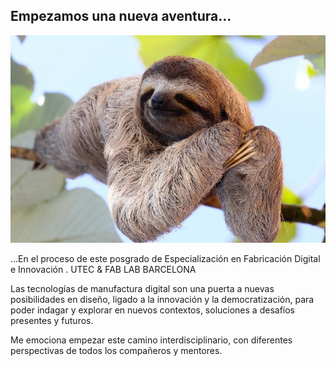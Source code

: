 ## Empezamos una nueva aventura...

![](../images/perezoso.jpg)

...En el proceso de este posgrado de Especialización en Fabricación Digital e Innovación . UTEC & FAB LAB BARCELONA

Las tecnologías de manufactura digital son una puerta a nuevas posibilidades en diseño, ligado a la innovación y la democratización, para poder indagar y explorar en nuevos contextos, soluciones a desafíos presentes y futuros. 

Me emociona empezar este camino interdisciplinario, con diferentes perspectivas de todos los compañeros y mentores.